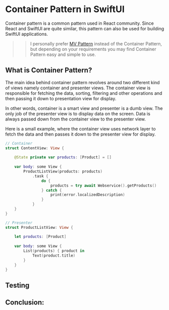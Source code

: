 # Container Pattern in SwiftUI 

Container pattern is a common pattern used in React community. Since React and SwiftUI are quite similar, this pattern can also be used for building SwiftUI applications. 


>> I personally prefer [MV Pattern](https://azamsharp.com/2022/10/06/practical-mv-pattern-crud.html) instead of the Container Pattern, but depending on your requirements you may find Container Pattern easy and simple to use. 

## What is Container Pattern? 

The main idea behind container pattern revolves around two different kind of views namely container and presenter views. The container view is responsible for fetching the data, sorting, filtering and other operations and then passing it down to presentation view for display. 

In other words, container is a smart view and presenter is a dumb view. The only job of the presenter view is to display data on the screen. Data is always passed down from the container view to the presenter view. 

Here is a small example, where the container view uses network layer to fetch the data and then passes it down to the presenter view for display. 

``` swift 
// Container
struct ContentView: View {
    
    @State private var products: [Product] = []
    
    var body: some View {
        ProductListView(products: products)
            .task {
                do {
                    products = try await Webservice().getProducts()
                } catch {
                    print(error.localizedDescription)
                }
            }
    }
}

// Presenter
struct ProductListView: View {
    
    let products: [Product]
    
    var body: some View {
        List(products) { product in
            Text(product.title)
        }
    }
}
```



## Testing 


## Conclusion: 




